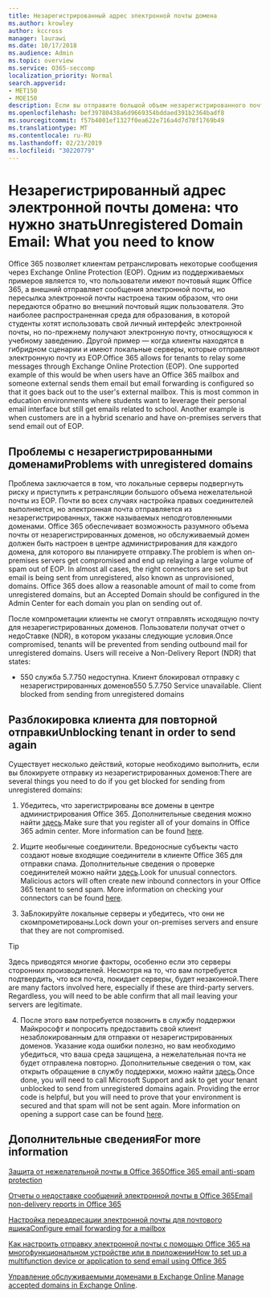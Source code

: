 ```yaml
---
title: Незарегистрированный адрес электронной почты домена
ms.author: krowley
author: kccross
manager: laurawi
ms.date: 10/17/2018
ms.audience: Admin
ms.topic: overview
ms.service: O365-seccomp
localization_priority: Normal
search.appverid:
- MET150
- MOE150
description: Если вы отправите большой объем незарегистрированного почтового домена, вы получаете риск блокирования электронной почты. Ознакомьтесь с этой статьей, чтобы узнать больше.
ms.openlocfilehash: bef39780438a6d9669354bddaed391b2364badf8
ms.sourcegitcommit: f57b4001ef1327f0ea622e716a4d7d78f1769b49
ms.translationtype: MT
ms.contentlocale: ru-RU
ms.lasthandoff: 02/23/2019
ms.locfileid: "30220779"
---
```

# <a name="unregistered-domain-email-what-you-need-to-know"></a><span data-ttu-id="e0f36-104">Незарегистрированный адрес электронной почты домена: что нужно знать</span><span class="sxs-lookup"><span data-stu-id="e0f36-104">Unregistered Domain Email: What you need to know</span></span>

<span data-ttu-id="e0f36-p102">Office 365 позволяет клиентам ретранслировать некоторые сообщения через Exchange Online Protection (EOP). Одним из поддерживаемых примеров является то, что пользователи имеют почтовый ящик Office 365, а внешний отправляет сообщения электронной почты, но пересылка электронной почты настроена таким образом, что они передаются обратно во внешний почтовый ящик пользователя. Это наиболее распространенная среда для образования, в которой студенты хотят использовать свой личный интерфейс электронной почты, но по-прежнему получают электронную почту, относящуюся к учебному заведению. Другой пример — когда клиенты находятся в гибридном сценарии и имеют локальные серверы, которые отправляют электронную почту из EOP.</span><span class="sxs-lookup"><span data-stu-id="e0f36-p102">Office 365 allows for tenants to relay some messages through Exchange Online Protection (EOP). One supported example of this would be when users have an Office 365 mailbox and someone external sends them email but email forwarding is configured so that it goes back out to the user's external mailbox. This is most common in education environments where students want to leverage their personal email interface but still get emails related to school. Another example is when customers are in a hybrid scenario and have on-premises servers that send email out of EOP.</span></span>

## <a name="problems-with-unregistered-domains"></a><span data-ttu-id="e0f36-109">Проблемы с незарегистрированными доменами</span><span class="sxs-lookup"><span data-stu-id="e0f36-109">Problems with unregistered domains</span></span>

<span data-ttu-id="e0f36-p103">Проблема заключается в том, что локальные серверы подвергнуть риску и приступить к ретрансляции большого объема нежелательной почты из EOP. Почти во всех случаях настройка правых соединителей выполняется, но электронная почта отправляется из незарегистрированных, также называемых неподготовленными доменами. Office 365 обеспечивает возможность разумного объема почты от незарегистрированных доменов, но обслуживаемый домен должен быть настроен в центре администрирования для каждого домена, для которого вы планируете отправку.</span><span class="sxs-lookup"><span data-stu-id="e0f36-p103">The problem is when on-premises servers get compromised and end up relaying a large volume of spam out of EOP. In almost all cases, the right connectors are set up but email is being sent from unregistered, also known as unprovisioned, domains. Office 365 does allow a reasonable amount of mail to come from unregistered domains, but an Accepted Domain should be configured in the Admin Center for each domain you plan on sending out of.</span></span>

<span data-ttu-id="e0f36-p104">После компрометации клиенты не смогут отправлять исходящую почту для незарегистрированных доменов. Пользователи получат отчет о недоСтавке (NDR), в котором указаны следующие условия.</span><span class="sxs-lookup"><span data-stu-id="e0f36-p104">Once compromised, tenants will be prevented from sending outbound mail for unregistered domains. Users will receive a Non-Delivery Report (NDR) that states:</span></span>

- <span data-ttu-id="e0f36-p105">550 служба 5.7.750 недоступна. Клиент блокировал отправку с незарегистрированных доменов</span><span class="sxs-lookup"><span data-stu-id="e0f36-p105">550 5.7.750 Service unavailable. Client blocked from sending from unregistered domains</span></span>

## <a name="unblocking-tenant-in-order-to-send-again"></a><span data-ttu-id="e0f36-117">Разблокировка клиента для повторной отправки</span><span class="sxs-lookup"><span data-stu-id="e0f36-117">Unblocking tenant in order to send again</span></span>

<span data-ttu-id="e0f36-118">Существует несколько действий, которые необходимо выполнить, если вы блокируете отправку из незарегистрированных доменов:</span><span class="sxs-lookup"><span data-stu-id="e0f36-118">There are several things you need to do if you get blocked for sending from unregistered domains:</span></span>

1. <span data-ttu-id="e0f36-p106">Убедитесь, что зарегистрированы все домены в центре администрирования Office 365. Дополнительные сведения можно найти [здесь](https://docs.microsoft.com/en-us/exchange/mail-flow-best-practices/manage-accepted-domains/manage-accepted-domains).</span><span class="sxs-lookup"><span data-stu-id="e0f36-p106">Make sure that you register all of your domains in Office 365 admin center. More information can be found [here](https://docs.microsoft.com/en-us/exchange/mail-flow-best-practices/manage-accepted-domains/manage-accepted-domains).</span></span>

2. <span data-ttu-id="e0f36-p107">Ищите необычные соединители. Вредоносные субъекты часто создают новые входящие соединители в клиенте Office 365 для отправки спама. Дополнительные сведения о проверке соединителей можно найти [здесь](https://docs.microsoft.com/en-us/powershell/module/exchange/mail-flow/get-inboundconnector?view=exchange-ps).</span><span class="sxs-lookup"><span data-stu-id="e0f36-p107">Look for unusual connectors. Malicious actors will often create new inbound connectors in your Office 365 tenant to send spam. More information on checking your connectors can be found [here](https://docs.microsoft.com/en-us/powershell/module/exchange/mail-flow/get-inboundconnector?view=exchange-ps).</span></span> 

3. <span data-ttu-id="e0f36-124">ЗаБлокируйте локальные серверы и убедитесь, что они не скомпрометированы.</span><span class="sxs-lookup"><span data-stu-id="e0f36-124">Lock down your on-premises servers and ensure that they are not compromised.</span></span>

> [!TIP]
> <span data-ttu-id="e0f36-p108">Здесь приводятся многие факторы, особенно если это серверы сторонних производителей. Несмотря на то, что вам потребуется подтвердить, что вся почта, покидает серверы, будет незаконной.</span><span class="sxs-lookup"><span data-stu-id="e0f36-p108">There are many factors involved here, especially if these are third-party servers. Regardless, you will need to be able confirm that  all mail leaving your servers are legitimate.</span></span>

4. <span data-ttu-id="e0f36-p109">После этого вам потребуется позвонить в службу поддержки Майкрософт и попросить предоставить свой клиент незаблокированным для отправки от незарегистрированных доменов.  Указание кода ошибки полезно, но вам необходимо убедиться, что ваша среда защищена, а нежелательная почта не будет отправлена повторно. Дополнительные сведения о том, как открыть обращение в службу поддержки, можно найти [здесь](https://support.office.com/en-us/article/Contact-support-for-business-products-Admin-Help-32a17ca7-6fa0-4870-8a8d-e25ba4ccfd4b#ID0EAADAAA=online).</span><span class="sxs-lookup"><span data-stu-id="e0f36-p109">Once done, you will need to call Microsoft Support and ask to get your tenant unblocked to send from unregistered domains again.  Providing the error code is helpful, but you will need to prove that your environment is secured and that spam will not be sent again. More information on opening a support case can be found [here](https://support.office.com/en-us/article/Contact-support-for-business-products-Admin-Help-32a17ca7-6fa0-4870-8a8d-e25ba4ccfd4b#ID0EAADAAA=online).</span></span>
  
## <a name="for-more-information"></a><span data-ttu-id="e0f36-130">Дополнительные сведения</span><span class="sxs-lookup"><span data-stu-id="e0f36-130">For more information</span></span>

[<span data-ttu-id="e0f36-131">Защита от нежелательной почты в Office 365</span><span class="sxs-lookup"><span data-stu-id="e0f36-131">Office 365 email anti-spam protection</span></span>](anti-spam-protection.md)

[<span data-ttu-id="e0f36-132">Отчеты о недоставке сообщений электронной почты в Office 365</span><span class="sxs-lookup"><span data-stu-id="e0f36-132">Email non-delivery reports in Office 365</span></span>](https://support.office.com/article/email-non-delivery-reports-in-office-365-51daa6b9-2e35-49c4-a0c9-df85bf8533c3)

[<span data-ttu-id="e0f36-133">Настройка переадресации электронной почты для почтового ящика</span><span class="sxs-lookup"><span data-stu-id="e0f36-133">Configure email forwarding for a mailbox</span></span>](https://docs.microsoft.com/en-us/exchange/recipients-in-exchange-online/manage-user-mailboxes/configure-email-forwarding)

[<span data-ttu-id="e0f36-134">Как настроить отправку электронной почты с помощью Office 365 на многофункциональном устройстве или в приложении</span><span class="sxs-lookup"><span data-stu-id="e0f36-134">How to set up a multifunction device or application to send email using Office 365</span></span>](https://support.office.com/en-us/article/How-to-set-up-a-multifunction-device-or-application-to-send-email-using-Office-365-69f58e99-c550-4274-ad18-c805d654b4c4)

<span data-ttu-id="e0f36-135">[Управление обслуживаемыми доменами в Exchange Online](https://docs.microsoft.com/en-us/exchange/mail-flow-best-practices/manage-accepted-domains/manage-accepted-domains).</span><span class="sxs-lookup"><span data-stu-id="e0f36-135">[Manage accepted domains in Exchange Online](https://docs.microsoft.com/en-us/exchange/mail-flow-best-practices/manage-accepted-domains/manage-accepted-domains).</span></span>
